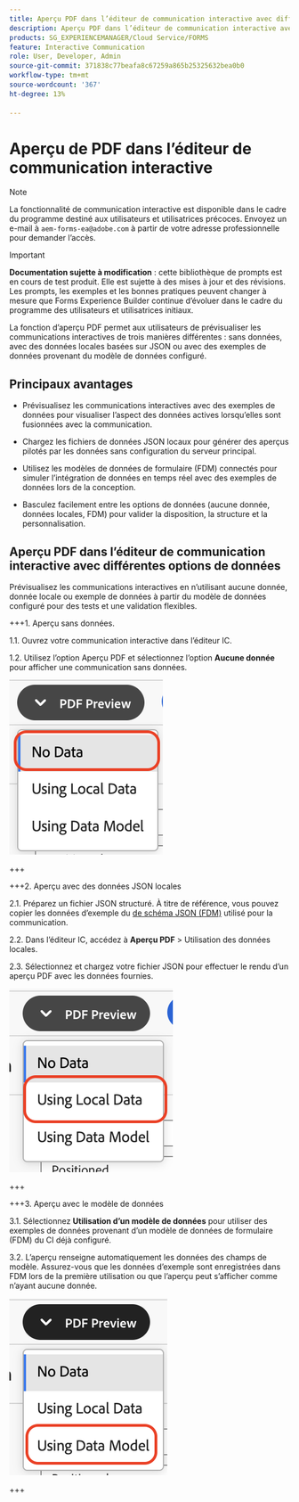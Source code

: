 ```yaml
---
title: Aperçu PDF dans l’éditeur de communication interactive avec différentes options de données
description: Aperçu PDF dans l’éditeur de communication interactive avec différentes options de données pour prévisualiser les communications interactives de trois manières différentes.
products: SG_EXPERIENCEMANAGER/Cloud Service/FORMS
feature: Interactive Communication
role: User, Developer, Admin
source-git-commit: 371838c77beafa8c67259a865b25325632bea0b0
workflow-type: tm+mt
source-wordcount: '367'
ht-degree: 13%

---
```



# Aperçu de PDF dans l’éditeur de communication interactive

>[!NOTE]
>
> La fonctionnalité de communication interactive est disponible dans le cadre du programme destiné aux utilisateurs et utilisatrices précoces. Envoyez un e-mail à `aem-forms-ea@adobe.com` à partir de votre adresse professionnelle pour demander l’accès.

>[!IMPORTANT]
>
> **Documentation sujette à modification** : cette bibliothèque de prompts est en cours de test produit. Elle est sujette à des mises à jour et des révisions. Les prompts, les exemples et les bonnes pratiques peuvent changer à mesure que Forms Experience Builder continue d’évoluer dans le cadre du programme des utilisateurs et utilisatrices initiaux.

La fonction d’aperçu PDF permet aux utilisateurs de prévisualiser les communications interactives de trois manières différentes : sans données, avec des données locales basées sur JSON ou avec des exemples de données provenant du modèle de données configuré.

## Principaux avantages

- Prévisualisez les communications interactives avec des exemples de données pour visualiser l’aspect des données actives lorsqu’elles sont fusionnées avec la communication.

- Chargez les fichiers de données JSON locaux pour générer des aperçus pilotés par les données sans configuration du serveur principal.

- Utilisez les modèles de données de formulaire (FDM) connectés pour simuler l’intégration de données en temps réel avec des exemples de données lors de la conception.

- Basculez facilement entre les options de données (aucune donnée, données locales, FDM) pour valider la disposition, la structure et la personnalisation.

## Aperçu PDF dans l’éditeur de communication interactive avec différentes options de données

Prévisualisez les communications interactives en n’utilisant aucune donnée, donnée locale ou exemple de données à partir du modèle de données configuré pour des tests et une validation flexibles.

+++&#x200B;1. Aperçu sans données.

1.1. Ouvrez votre communication interactive dans l’éditeur IC.

1.2. Utilisez l’option Aperçu PDF et sélectionnez l’option **Aucune donnée** pour afficher une communication sans données.

![Rechercher un document IC](/help/forms/interactive-communication/assets/nodata.png)

+++

+++&#x200B;2. Aperçu avec des données JSON locales

2.1. Préparez un fichier JSON structuré. À titre de référence, vous pouvez copier les données d’exemple du [&#x200B; de schéma JSON (FDM)](https://experienceleague.adobe.com/fr/docs/experience-manager-cloud-service/content/forms/integrate/use-form-data-model/work-with-form-data-model) utilisé pour la communication.

2.2. Dans l’éditeur IC, accédez à **Aperçu PDF** > Utilisation des données locales.

2.3. Sélectionnez et chargez votre fichier JSON pour effectuer le rendu d’un aperçu PDF avec les données fournies.

![Rechercher un document IC](/help/forms/interactive-communication/assets/localdata.png)

+++

+++&#x200B;3. Aperçu avec le modèle de données 

3.1. Sélectionnez **Utilisation d’un modèle de données** pour utiliser des exemples de données provenant d’un modèle de données de formulaire (FDM) du CI déjà configuré.

3.2. L’aperçu renseigne automatiquement les données des champs de modèle. Assurez-vous que les données d’exemple sont enregistrées dans FDM lors de la première utilisation ou que l’aperçu peut s’afficher comme n’ayant aucune donnée.

![Rechercher un document IC](/help/forms/interactive-communication/assets/datamodel.png)

+++


